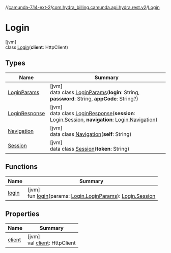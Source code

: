 //[camunda-7.14-ext-2](../../../index.md)/[com.hydra_billing.camunda.api.hydra.rest.v2](../index.md)/[Login](index.md)

# Login

[jvm]\
class [Login](index.md)(**client**: HttpClient)

## Types

| Name | Summary |
|---|---|
| [LoginParams](-login-params/index.md) | [jvm]<br>data class [LoginParams](-login-params/index.md)(**login**: String, **password**: String, **appCode**: String?) |
| [LoginResponse](-login-response/index.md) | [jvm]<br>data class [LoginResponse](-login-response/index.md)(**session**: [Login.Session](-session/index.md), **navigation**: [Login.Navigation](-navigation/index.md)) |
| [Navigation](-navigation/index.md) | [jvm]<br>data class [Navigation](-navigation/index.md)(**self**: String) |
| [Session](-session/index.md) | [jvm]<br>data class [Session](-session/index.md)(**token**: String) |

## Functions

| Name | Summary |
|---|---|
| [login](login.md) | [jvm]<br>fun [login](login.md)(params: [Login.LoginParams](-login-params/index.md)): [Login.Session](-session/index.md) |

## Properties

| Name | Summary |
|---|---|
| [client](client.md) | [jvm]<br>val [client](client.md): HttpClient |
